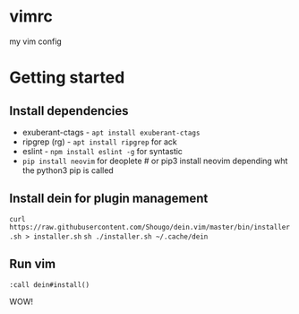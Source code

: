 # vimrc
my vim config

# Getting started
## Install dependencies

* exuberant-ctags - `apt install exuberant-ctags`
* ripgrep (rg) - `apt install ripgrep` for ack
* eslint - `npm install eslint -g` for syntastic
* `pip install neovim` for deoplete # or pip3 install neovim depending wht the python3 pip is called

## Install dein for plugin management

`curl https://raw.githubusercontent.com/Shougo/dein.vim/master/bin/installer.sh > installer.sh`
`sh ./installer.sh ~/.cache/dein`


## Run vim

`:call dein#install()`

WOW!
